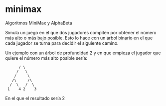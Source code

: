# minimax
Algoritmos MiniMax y AlphaBeta

Simula un juego en el que dos jugadores compiten por obtener el número más alto o más bajo posible.
Esto lo hace con un árbol binario en el que cada jugador se turna para decidir el siguiente camino.

Un ejemplo con un árbol de profundidad 2 y en que empieza el jugador que quiere el número más alto posible sería:

          
          / \
         /   \
        /     \
       /\     /\
      /  \   /  \
     1    4 2    3
     
En el que el resultado sería 2 
